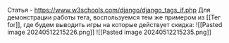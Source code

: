 Статья - https://www.w3schools.com/django/django_tags_if.php
Для демонстрации работы тега, воспользуемся тем же примером из [[Тег for]], где будем выводить игры на которые действует скидка:
![[Pasted image 20240512215226.png]]
![[Pasted image 20240512215235.png]]